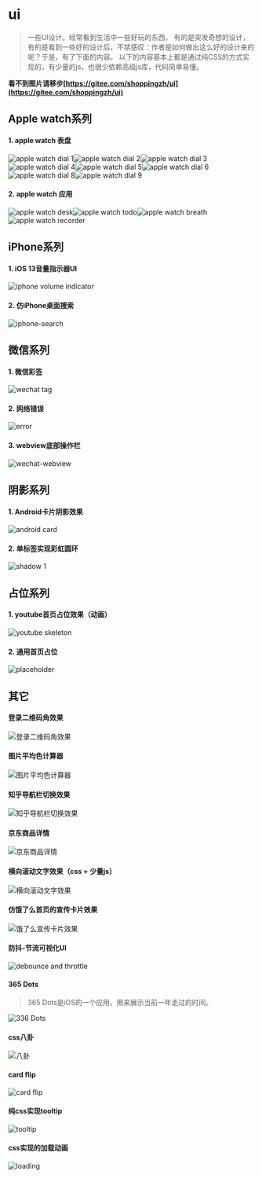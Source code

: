 # ui

> 一些UI设计。经常看到生活中一些好玩的东西， 有的是突发奇想的设计，有的是看到一些好的设计后，不禁感叹：作者是如何做出这么好的设计来的呢？于是，有了下面的内容。
> 以下的内容基本上都是通过纯CSS的方式实现的，有少量的js，也很少依赖高级js库，代码简单易懂。



**看不到图片请移步[https://gitee.com/shoppingzh/ui](https://gitee.com/shoppingzh/ui)**



## Apple watch系列

#### 1. apple watch 表盘
![apple watch dial 1](images/apple-watch-dial-1.png)![apple watch dial 2](images/apple-watch-dial-2.gif)![apple watch dial 3](images/apple-watch-dial-3.png)![apple watch dial 4](images/apple-watch-dial-4.png)![apple watch dial 5](images/apple-watch-dial-5.gif?v=3)![apple watch dial 6](images/apple-watch-dial-6.gif)![apple watch dial 8](images/apple-watch-dial-8.gif)![apple watch dial 9](images/apple-watch-dial-9.gif)


#### 2. apple watch 应用
![apple watch desk](images/apple-watch-desk.png)![apple watch todo](images/apple-watch-todo.gif)![apple watch breath](images/apple-watch-breath2.gif)![apple watch recorder](images/apple-watch-recorder.gif)

## iPhone系列
#### 1. iOS 13音量指示器UI
![iphone volume indicator](images/volume-indicator.gif)

#### 2. 仿iPhone桌面搜索
![iphone-search](images/iphone-search.gif)

## 微信系列
#### 1. 微信彩签
![wechat tag](images/wechat-tag.gif)

#### 2. 网络错误
![error](images/3.jpg)

#### 3. webview底部操作栏
![wechat-webview](images/wechat-webview.gif)


## 阴影系列

#### 1. Android卡片阴影效果
![android card](images/android-card.png)

#### 2. 单标签实现彩虹圆环
![shadow 1](images/shadow.png)

## 占位系列
#### 1. youtube首页占位效果（动画）
![youtube skeleton](images/skeleton-youtube.gif)

#### 2. 通用首页占位
![placeholder](images/skeleton-home.png)

## 其它

#### 登录二维码角效果
![ 登录二维码角效果](images/corner-qrcode.png)

#### 图片平均色计算器
![图片平均色计算器](images/image-avg-color.png)

#### 知乎导航栏切换效果
![知乎导航栏切换效果](images/zhihu-navbar.gif)

#### 京东商品详情
![京东商品详情](images/goods-preview.gif)

#### 横向滚动文字效果（css + 少量js）
![横向滚动文字效果](images/roll-text.gif)

#### 仿饿了么首页的宣传卡片效果
![饿了么宣传卡片效果](images/ele.me.gif)

#### 防抖-节流可视化UI
![debounce and throttle](images/debounce-throttle.gif)

#### 365 Dots
> 365 Dots是iOS的一个应用，用来展示当前一年走过的时间。

![336 Dots](images/5.jpg)

#### css八卦
![八卦](images/gossip.gif)

#### card flip
![card flip](images/1.gif)

#### 纯css实现tooltip
![tooltip](images/tooltip.gif)

#### css实现的加载动画
![loading](images/loading.gif)


